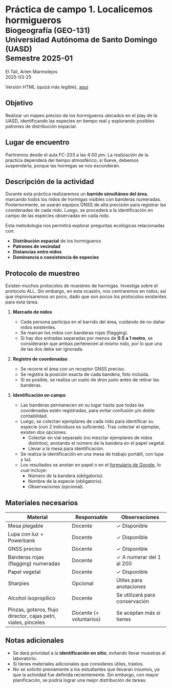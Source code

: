 Práctica de campo 1. Localicemos hormigueros<small><br>Biogeografía
(GEO-131)<br>Universidad Autónoma de Santo Domingo (UASD)<br>Semestre
2025-01</small>
================
El Tali, Arlen Marmolejos<br>
2025-03-25

Versión HTML (quizá más legible),
[aquí](https://biogeografia-master.github.io/localicemos-hormigueros/README.html)

## Objetivo

Realizar un mapeo preciso de los hormigueros ubicados en el play de la
UASD, identificando las especies en tiempo real y explorando posibles
patrones de distribución espacial.

## Lugar de encuentro

Partiremos desde el aula FC-203 a las 4:00 pm. La realización de la
práctica dependerá del tiempo atmosférico; si llueve, debemos
suspenderla, porque las hormigas se nos esconderán.

## Descripción de la actividad

Durante esta práctica realizaremos un **barrido simultáneo del área**,
marcando todos los nidos de hormigas visibles con banderas numeradas.
Posteriormente, se usarán equipos GNSS de alta precisión para registrar
las coordenadas de cada nido. Luego, se procederá a la identificación en
campo de las especies observadas en cada nido.

Esta metodología nos permitirá explorar preguntas ecológicas
relacionadas con:

- **Distribución espacial** de los hormigueros
- **Patrones de vecindad**
- **Distancias entre nidos**
- **Dominancia o coexistencia de especies**

## Protocolo de muestreo

Existen muchos protocolos de muestreo de hormigas. Investiga sobre el
protocolo ALL. Sin embargo, en esta ocasión, nos centraremos en nidos,
así que improvisaremos un poco, dado que son pocos los protocolos
existentes para esta tarea.

1.  **Marcado de nidos**

    - Cada persona participa en el barrido del área, cuidando de no
      dañar nidos existentes.
    - Se marcan los nidos con banderas rojas (flagging).
    - Si hay dos entradas separadas por menos de **0.5 a 1 metro**, se
      considerarán que ambas pertenecen al mismo nido, por lo que una de
      las dos debe ser ignorada.

2.  **Registro de coordenadas**

    - Se recorre el área con un receptor GNSS preciso.  
    - Se registra la posición exacta de cada bandera, foto incluida.
    - Si es posible, se realiza un vuelo de dron justo antes de retirar
      las banderas.

3.  **Identificación en campo**

    - Las banderas permanecen en su lugar hasta que todas las
      coordenadas estén registradas, para evitar confusión y/o doble
      contabilidad.
    - Luego, se colectan ejemplares de cada nido para identificar su
      especie (con 2 individuos es suficiente). Tras colectar el
      ejemplar, existen dos opciones:
      - Colectar en vial separado (no mezclar ejemplares de nidos
        distintos), anotando el número de la bandera en el papel
        vegetal.
      - Llevar a la mesa para identificación.
    - Se realiza la identificación en una mesa de trabajo portátil, con
      lupa y luz.  
    - Los resultados se anotan en papel o en el [formulario de
      Google](https://forms.gle/6qZsEv4ipuLbgCjY8), lo cual incluye:
      - Número de la bandera (obligatorio).
      - Nombre de la especie (obligatorio).
      - Observaciones (opcional).

## Materiales necesarios

| Material                                                       | Responsable             | Observaciones                  |
|----------------------------------------------------------------|-------------------------|--------------------------------|
| Mesa plegable                                                  | Docente                 | ✓ Disponible                   |
| Lupa con luz + Powerbank                                       | Docente                 | ✓ Disponible                   |
| GNSS preciso                                                   | Docente                 | ✓ Disponible                   |
| Banderas rojas (flagging) numeradas                            | Docente                 | ✓ A numerar del 1 al 200       |
| Papel vegetal                                                  | Docente                 | ✓ Disponible                   |
| Sharpies                                                       | Opcional                | Útiles para anotaciones        |
| Alcohol isopropílico                                           | Docente                 | Se utilizará para conservación |
| Pinzas, goteros, flujo director, cajas petri, viales, pinceles | Docente (+ voluntarios) | Se aceptan más si tienes       |

## Notas adicionales

- Se dará prioridad a la **identificación en sitio**, evitando llevar
  muestras al laboratorio.  
- Si tienes materiales adicionales que consideres útiles, tráelos.
- No se solicitó previamente a los estudiantes que llevaran insumos, ya
  que la actividad fue definida recientemente. Sin embargo, con mayor
  planificación, se podría lograr una mejor distribución de tareas.
